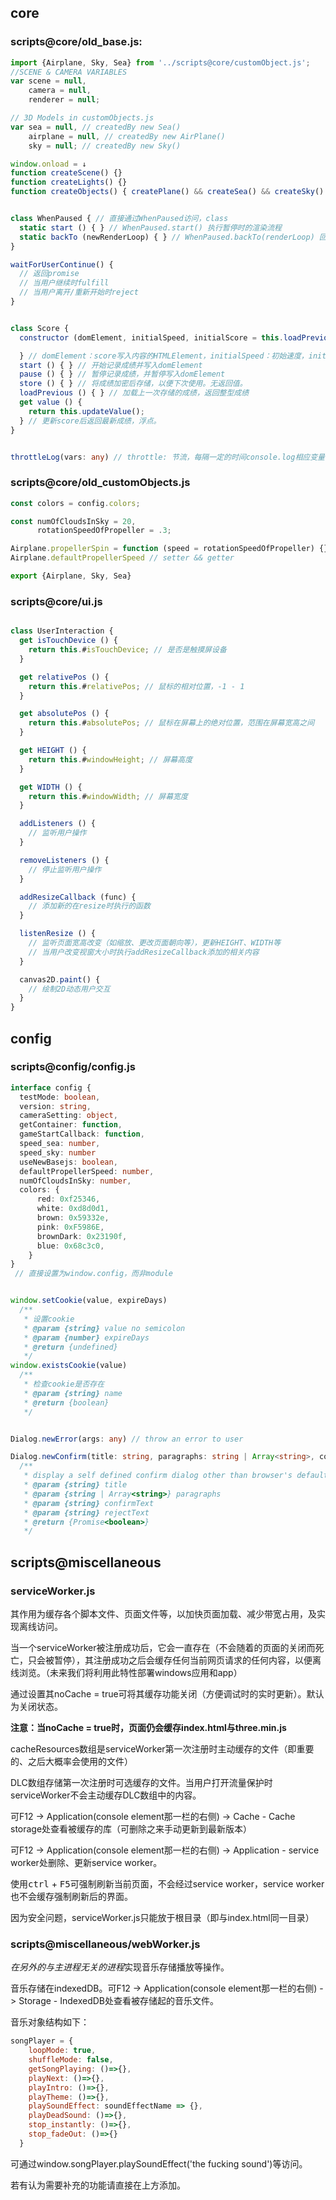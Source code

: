 ## core

### scripts@core/old_base.js:

```js
import {Airplane, Sky, Sea} from '../scripts@core/customObject.js';
//SCENE & CAMERA VARIABLES
var scene = null,
    camera = null,
    renderer = null;

// 3D Models in customObjects.js
var sea = null, // createdBy new Sea()
    airplane = null, // createdBy new AirPlane()
    sky = null; // createdBy new Sky()

window.onload = ↓
function createScene() {}
function createLights() {}
function createObjects() { createPlane() && createSea() && createSky() }

```

```js

class WhenPaused { // 直接通过WhenPaused访问，class
  static start () { } // WhenPaused.start() 执行暂停时的渲染流程
  static backTo (newRenderLoop) { } // WhenPaused.backTo(renderLoop) 回到原来的渲染流程
}

waitForUserContinue() {
  // 返回promise
  // 当用户继续时fulfill
  // 当用户离开/重新开始时reject
}

```

```js

class Score {
  constructor (domElement, initialSpeed, initialScore = this.loadPrevious()) {

  } // domElement：score写入内容的HTMLElement，initialSpeed：初始速度，initialScore：可选。
  start () { } // 开始记录成绩并写入domElement
  pause () { } // 暂停记录成绩，并暂停写入domElement
  store () { } // 将成绩加密后存储，以便下次使用。无返回值。
  loadPrevious () { } // 加载上一次存储的成绩，返回整型成绩
  get value () {
    return this.updateValue();
  } // 更新score后返回最新成绩，浮点。
}

```

```typescript

throttleLog(vars: any) // throttle: 节流，每隔一定的时间console.log相应变量一次

```

### scripts@core/old_customObjects.js

```js
const colors = config.colors;

const numOfCloudsInSky = 20,
      rotationSpeedOfPropeller = .3;

Airplane.propellerSpin = function (speed = rotationSpeedOfPropeller) {}
Airplane.defaultPropellerSpeed // setter && getter

export {Airplane, Sky, Sea}
```

### scripts@core/ui.js

```js

class UserInteraction {
  get isTouchDevice () {
    return this.#isTouchDevice; // 是否是触摸屏设备
  }

  get relativePos () {
    return this.#relativePos; // 鼠标的相对位置，-1 - 1
  }

  get absolutePos () {
    return this.#absolutePos; // 鼠标在屏幕上的绝对位置，范围在屏幕宽高之间
  }

  get HEIGHT () {
    return this.#windowHeight; // 屏幕高度
  }

  get WIDTH () {
    return this.#windowWidth; // 屏幕宽度
  }

  addListeners () {
    // 监听用户操作
  }

  removeListeners () {
    // 停止监听用户操作
  }

  addResizeCallback (func) {
    // 添加新的在resize时执行的函数
  }

  listenResize () {
    // 监听页面宽高改变（如缩放、更改页面朝向等），更新HEIGHT、WIDTH等
    // 当用户改变视窗大小时执行addResizeCallback添加的相关内容
  }

  canvas2D.paint() {
    // 绘制2D动态用户交互
  }
}

```

## config

### scripts@config/config.js

```typescript
interface config {
  testMode: boolean,
  version: string,
  cameraSetting: object,
  getContainer: function,
  gameStartCallback: function,
  speed_sea: number,
  speed_sky: number
  useNewBasejs: boolean,
  defaultPropellerSpeed: number,
  numOfCloudsInSky: number,
  colors: {
      red: 0xf25346,
      white: 0xd8d0d1,
      brown: 0x59332e,
      pink: 0xF5986E,
      brownDark: 0x23190f,
      blue: 0x68c3c0,
    }
}
 // 直接设置为window.config，而非module
```

```js

window.setCookie(value, expireDays)
  /**
   * 设置cookie
   * @param {string} value no semicolon
   * @param {number} expireDays
   * @return {undefined} 
   */
window.existsCookie(value)
  /**
   * 检查cookie是否存在
   * @param {string} name
   * @return {boolean} 
   */
```

```typescript

Dialog.newError(args: any) // throw an error to user

Dialog.newConfirm(title: string, paragraphs: string | Array<string>, confirmText: string, rejectText: string)
  /**
   * display a self defined confirm dialog other than browser's default
   * @param {string} title 
   * @param {string | Array<string>} paragraphs
   * @param {string} confirmText
   * @param {string} rejectText
   * @return {Promise<boolean>} 
   */
```

## scripts@miscellaneous

### serviceWorker.js

其作用为缓存各个脚本文件、页面文件等，以加快页面加载、减少带宽占用，及实现离线访问。

当一个serviceWorker被注册成功后，它会一直存在（不会随着的页面的关闭而死亡，只会被暂停），其注册成功之后会缓存任何当前网页请求的任何内容，以便离线浏览。（未来我们将利用此特性部署windows应用和app）

通过设置其noCache = true可将其缓存功能关闭（方便调试时的实时更新）。默认为关闭状态。

**注意：当noCache = true时，页面仍会缓存index.html与three.min.js**

cacheResources数组是serviceWorker第一次注册时主动缓存的文件（即重要的、之后大概率会使用的文件）

DLC数组存储第一次注册时可选缓存的文件。当用户打开流量保护时serviceWorker不会主动缓存DLC数组中的内容。

可F12 -> Application(console element那一栏的右侧) -> Cache - Cache storage处查看被缓存的库（可删除之来手动更新到最新版本）

可F12 -> Application(console element那一栏的右侧) -> Application - service worker处删除、更新service worker。

使用<kbd>ctrl</kbd> + <kbd>F5</kbd>可强制刷新当前页面，不会经过service worker，service worker也不会缓存强制刷新后的界面。

因为安全问题，serviceWorker.js只能放于根目录（即与index.html同一目录）

### scripts@miscellaneous/webWorker.js

*在另外的与主进程无关的进程*实现音乐存储播放等操作。

音乐存储在indexedDB。可F12 -> Application(console element那一栏的右侧) -> Storage - IndexedDB处查看被存储起的音乐文件。

音乐对象结构如下：
```js
songPlayer = {
    loopMode: true,
    shuffleMode: false,
    getSongPlaying: ()=>{},
    playNext: ()=>{},
    playIntro: ()=>{},
    playTheme: ()=>{},
    playSoundEffect: soundEffectName => {},
    playDeadSound: ()=>{},
    stop_instantly: ()=>{},
    stop_fadeOut: ()=>{}
  }
```

可通过window.songPlayer.playSoundEffect('the fucking sound')等访问。

若有认为需要补充的功能请直接在上方添加。